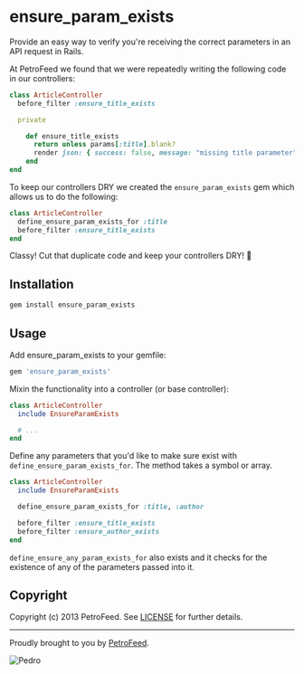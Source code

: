# ensure_param_exists

Provide an easy way to verify you're receiving the correct parameters in an API request in Rails.

At PetroFeed we found that we were repeatedly writing the following code in our controllers:

```ruby
class ArticleController
  before_filter :ensure_title_exists

  private

    def ensure_title_exists
      return unless params[:title].blank?
      render json: { success: false, message: "missing title parameter" }, status: 422
    end
end
```

To keep our controllers DRY we created the `ensure_param_exists` gem which allows us to do the following:


```ruby
class ArticleController
  define_ensure_param_exists_for :title
  before_filter :ensure_title_exists
end
```

Classy! Cut that duplicate code and keep your controllers DRY! :hocho:

Installation
----

```ruby
gem install ensure_param_exists
```

Usage
----

Add ensure_param_exists to your gemfile:

```ruby
gem 'ensure_param_exists'
```

Mixin the functionality into a controller (or base controller):

```ruby
class ArticleController
  include EnsureParamExists

  # ...
end
```

Define any parameters that you'd like to make sure exist with `define_ensure_param_exists_for`. The method takes a symbol or array.

```ruby
class ArticleController
  include EnsureParamExists

  define_ensure_param_exists_for :title, :author

  before_filter :ensure_title_exists
  before_filter :ensure_author_exists
end
```

`define_ensure_any_param_exists_for` also exists and it checks for the existence of any of the parameters passed into it.

## Copyright

Copyright (c) 2013 PetroFeed. See [LICENSE](https://github.com/PetroFeed/ensure_param_exists/blob/master/LICENSE) for further details.

---

Proudly brought to you by [PetroFeed](http://PetroFeed.com).

![Pedro](https://www.petrofeed.com/img/company/pedro.png)
